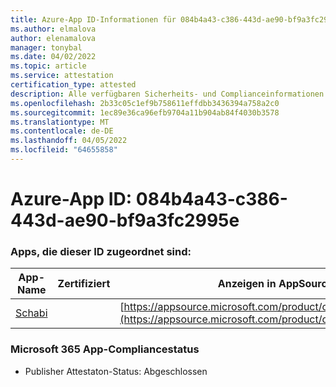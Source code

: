```yaml
---
title: Azure-App ID-Informationen für 084b4a43-c386-443d-ae90-bf9a3fc2995e
ms.author: elmalova
author: elenamalova
manager: tonybal
ms.date: 04/02/2022
ms.topic: article
ms.service: attestation
certification_type: attested
description: Alle verfügbaren Sicherheits- und Complianceinformationen für 084b4a43-c386-443d-ae90-bf9a3fc2995e.
ms.openlocfilehash: 2b33c05c1ef9b758611effdbb3436394a758a2c0
ms.sourcegitcommit: 1ec89e36ca96efb9704a11b904ab84f4030b3578
ms.translationtype: MT
ms.contentlocale: de-DE
ms.lasthandoff: 04/05/2022
ms.locfileid: "64655858"
---
```

# <a name="azure-app-id-084b4a43-c386-443d-ae90-bf9a3fc2995e"></a>Azure-App ID: 084b4a43-c386-443d-ae90-bf9a3fc2995e


### <a name="apps-associated-with-this-id"></a>Apps, die dieser ID zugeordnet sind:
| **App-Name** | **Zertifiziert** | **Anzeigen in AppSource** |
|--------------|---------------|-----------------------|
| [Schabi](../forward/WA200003728.md) |  | [https://appsource.microsoft.com/product/office/WA200003728](https://appsource.microsoft.com/product/office/WA200003728) |

### <a name="microsoft-365-app-compliance-status"></a>Microsoft 365 App-Compliancestatus
- Publisher Attestaton-Status: Abgeschlossen
